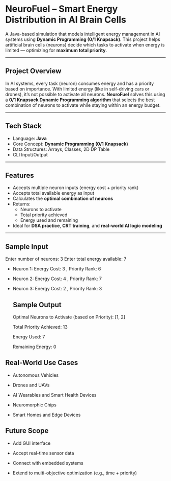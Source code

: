 #  NeuroFuel – Smart Energy Distribution in AI Brain Cells

  A Java-based simulation that models intelligent energy management in AI systems using **Dynamic Programming (0/1 Knapsack)**. This project helps artificial brain cells (neurons) decide which tasks to activate when energy is limited — optimizing for **maximum total priority**.

---

## Project Overview

In AI systems, every task (neuron) consumes energy and has a priority based on importance. With limited energy (like in self-driving cars or drones), it’s not possible to activate all neurons. **NeuroFuel** solves this using a **0/1 Knapsack Dynamic Programming algorithm** that selects the best combination of neurons to activate while staying within an energy budget.

---

##  Tech Stack

- Language: **Java**
- Core Concept: **Dynamic Programming (0/1 Knapsack)**
- Data Structures: Arrays, Classes, 2D DP Table
- CLI Input/Output

---

##  Features

- Accepts multiple neuron inputs (energy cost + priority rank)
- Accepts total available energy as input
- Calculates the **optimal combination of neurons**
- Returns:
  - Neurons to activate
  - Total priority achieved
  - Energy used and remaining
- Ideal for **DSA practice**, **CRT training**, and **real-world AI logic modeling**

---

##  Sample Input

Enter number of neurons: 3
Enter total energy available: 7

- Neuron 1:
  Energy Cost: 3 ,
  Priority Rank: 6

- Neuron 2:
  Energy Cost: 4 ,
  Priority Rank: 7

- Neuron 3:
  Energy Cost: 2 ,
  Priority Rank: 3

  ## Sample Output

  Optimal Neurons to Activate (based on Priority): [1, 2]
  
  Total Priority Achieved: 13
  
   Energy Used: 7
  
   Remaining Energy: 0

##  Real-World Use Cases
- Autonomous Vehicles

- Drones and UAVs

- AI Wearables and Smart Health Devices

- Neuromorphic Chips

- Smart Homes and Edge Devices

## Future Scope

- Add GUI interface

- Accept real-time sensor data

- Connect with embedded systems

- Extend to multi-objective optimization (e.g., time + priority)


